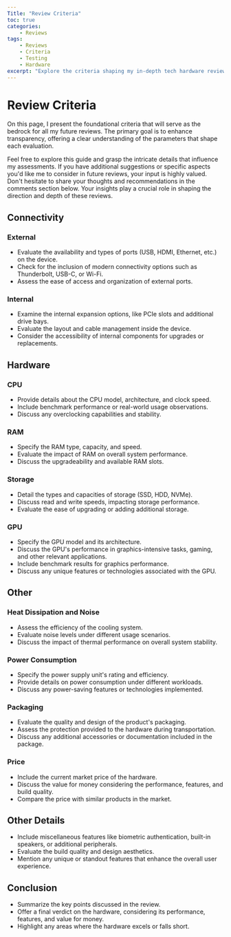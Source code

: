```yaml
---
Title: "Review Criteria"
toc: true
categories:
    - Reviews
tags:
    - Reviews
    - Criteria
    - Testing
    - Hardware
excerpt: "Explore the criteria shaping my in-depth tech hardware reviews, encompassing servers, miniPCs, routers, firewalls, and beyond."
---
```


# Review Criteria

On this page, I present the foundational criteria that will serve as the bedrock for all my future reviews. The primary goal is to enhance transparency, offering a clear understanding of the parameters that shape each evaluation.

Feel free to explore this guide and grasp the intricate details that influence my assessments. If you have additional suggestions or specific aspects you'd like me to consider in future reviews, your input is highly valued. Don't hesitate to share your thoughts and recommendations in the comments section below. Your insights play a crucial role in shaping the direction and depth of these reviews.

## Connectivity
### External
- Evaluate the availability and types of ports (USB, HDMI, Ethernet, etc.) on the device.
- Check for the inclusion of modern connectivity options such as Thunderbolt, USB-C, or Wi-Fi.
- Assess the ease of access and organization of external ports.

### Internal
- Examine the internal expansion options, like PCIe slots and additional drive bays.
- Evaluate the layout and cable management inside the device.
- Consider the accessibility of internal components for upgrades or replacements.

## Hardware
### CPU
- Provide details about the CPU model, architecture, and clock speed.
- Include benchmark performance or real-world usage observations.
- Discuss any overclocking capabilities and stability.

### RAM
- Specify the RAM type, capacity, and speed.
- Evaluate the impact of RAM on overall system performance.
- Discuss the upgradeability and available RAM slots.

### Storage
- Detail the types and capacities of storage (SSD, HDD, NVMe).
- Discuss read and write speeds, impacting storage performance.
- Evaluate the ease of upgrading or adding additional storage.

### GPU
- Specify the GPU model and its architecture.
- Discuss the GPU's performance in graphics-intensive tasks, gaming, and other relevant applications.
- Include benchmark results for graphics performance.
- Discuss any unique features or technologies associated with the GPU.

## Other
### Heat Dissipation and Noise
- Assess the efficiency of the cooling system.
- Evaluate noise levels under different usage scenarios.
- Discuss the impact of thermal performance on overall system stability.

### Power Consumption
- Specify the power supply unit's rating and efficiency.
- Provide details on power consumption under different workloads.
- Discuss any power-saving features or technologies implemented.

### Packaging
- Evaluate the quality and design of the product's packaging.
- Assess the protection provided to the hardware during transportation.
- Discuss any additional accessories or documentation included in the package.

### Price 
- Include the current market price of the hardware.
- Discuss the value for money considering the performance, features, and build quality.
- Compare the price with similar products in the market.

## Other Details
- Include miscellaneous features like biometric authentication, built-in speakers, or additional peripherals.
- Evaluate the build quality and design aesthetics.
- Mention any unique or standout features that enhance the overall user experience.

## Conclusion
- Summarize the key points discussed in the review.
- Offer a final verdict on the hardware, considering its performance, features, and value for money.
- Highlight any areas where the hardware excels or falls short.
